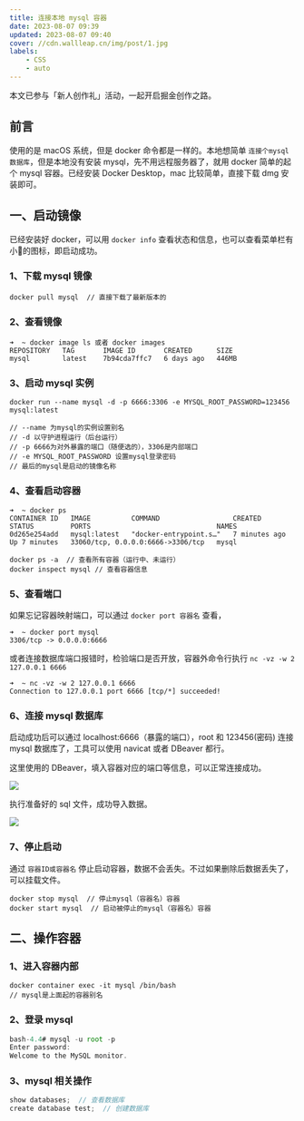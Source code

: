 ```yaml
---
title: 连接本地 mysql 容器
date: 2023-08-07 09:39
updated: 2023-08-07 09:40
cover: //cdn.wallleap.cn/img/post/1.jpg
labels:
    - CSS
    - auto
---
```


本文已参与「新人创作礼」活动，一起开启掘金创作之路。

## 前言

使用的是 macOS 系统，但是 docker 命令都是一样的。本地想简单 `连接个mysql数据库`，但是本地没有安装 mysql，先不用远程服务器了，就用 docker 简单的起个 mysql 容器。已经安装 Docker Desktop，mac 比较简单，直接下载 dmg 安装即可。

## 一、启动镜像

已经安装好 docker，可以用 `docker info` 查看状态和信息，也可以查看菜单栏有小🐳的图标，即启动成功。

### 1、下载 mysql 镜像

```
docker pull mysql  // 直接下载了最新版本的
```

### 2、查看镜像

```
➜  ~ docker image ls 或者 docker images
REPOSITORY   TAG       IMAGE ID       CREATED      SIZE
mysql        latest    7b94cda7ffc7   6 days ago   446MB
```

### 3、启动 mysql 实例

```
docker run --name mysql -d -p 6666:3306 -e MYSQL_ROOT_PASSWORD=123456 mysql:latest

// --name 为mysql的实例设置别名
// -d 以守护进程运行（后台运行）
// -p 6666为对外暴露的端口（随便选的），3306是内部端口
// -e MYSQL_ROOT_PASSWORD 设置mysql登录密码
// 最后的mysql是启动的镜像名称
```

### 4、查看启动容器

```
➜  ~ docker ps
CONTAINER ID   IMAGE          COMMAND                  CREATED         STATUS         PORTS                               NAMES
0d265e254add   mysql:latest   "docker-entrypoint.s…"   7 minutes ago   Up 7 minutes   33060/tcp, 0.0.0.0:6666->3306/tcp   mysql

docker ps -a  // 查看所有容器（运行中、未运行）
docker inspect mysql // 查看容器信息
```

### 5、查看端口

如果忘记容器映射端口，可以通过 `docker port 容器名` 查看，

```
➜  ~ docker port mysql
3306/tcp -> 0.0.0.0:6666
```

或者连接数据库端口报错时，检验端口是否开放，容器外命令行执行 `nc -vz -w 2 127.0.0.1 6666`

```
➜  ~ nc -vz -w 2 127.0.0.1 6666
Connection to 127.0.0.1 port 6666 [tcp/*] succeeded!

```

### 6、连接 mysql 数据库

启动成功后可以通过 localhost:6666（暴露的端口），root 和 123456(密码) 连接 mysql 数据库了，工具可以使用 navicat 或者 DBeaver 都行。

这里使用的 DBeaver，填入容器对应的端口等信息，可以正常连接成功。

![](https://cdn.wallleap.cn/img/pic/illustration/202308091021100.png)

执行准备好的 sql 文件，成功导入数据。

![](https://cdn.wallleap.cn/img/pic/illustration/202308091021101.png)

### 7、停止启动

通过 `容器ID或容器名` 停止启动容器，数据不会丢失。不过如果删除后数据丢失了，可以挂载文件。

```
docker stop mysql  // 停止mysql（容器名）容器
docker start mysql  // 启动被停止的mysql（容器名）容器
```

## 二、操作容器

### 1、进入容器内部

```
docker container exec -it mysql /bin/bash
// mysql是上面起的容器别名
```

### 2、登录 mysql

```js
bash-4.4# mysql -u root -p
Enter password:
Welcome to the MySQL monitor.
```

### 3、mysql 相关操作

```js
show databases;  // 查看数据库
create database test;  // 创建数据库
```
